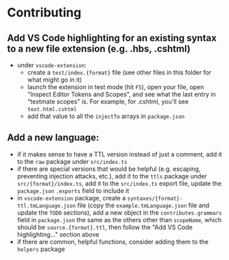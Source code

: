 # Contributing

## Add VS Code highlighting for an existing syntax to a new file extension (e.g. .hbs, .cshtml)

- under `vscode-extension`:
  - create a `test/index.{format}` file (see other files in this folder for what might go in it)
  - launch the extension in test mode (hit `F5`), open your file, open "Inspect Editor Tokens and Scopes", and see what the last entry in "textmate scopes" is. For example, for .cshtml, you'll see `text.html.cshtml`
  - add that value to all the `injectTo` arrays in `package.json` 

## Add a new language:

- if it makes sense to have a TTL version instead of just a comment, add it to the `raw` package under `src/index.ts`
- if there are special versions that would be helpful (e.g. escaping, preventing injection attacks, etc.), add it to the `ttls` package under `src/{format}/index.ts`, add it to the `src/index.ts` export file, update the `package.json` `.exports` field to include it
- in `vscode-extension` package, create a `syntaxes/{format}-ttl.tmLanguage.json` file (copy the `example.tmLanguage.json` file and update the `TODO` sections), add a new object in the `contributes.grammars` field in `package.json` the same as the others other than `scopeName`, which should be `source.{format}.ttl`, then follow the "Add VS Code highlighting..." section above
- if there are common, helpful functions, consider adding them to the `helpers` package